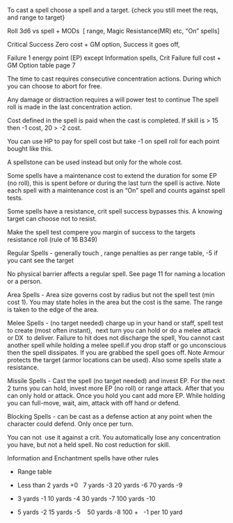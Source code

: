To cast a spell choose a spell and a target. {check you still meet the reqs, and range to target}

  

Roll 3d6 vs spell + MODs  [ range, Magic Resistance(MR) etc, “On” spells]

Critical Success Zero cost + GM option, Success it goes off,

Failure 1 energy point (EP) except Information spells, Crit Failure full cost + GM Option table page 7

  

The time to cast requires consecutive concentration actions. During which you can choose to abort for free.

Any damage or distraction requires a will power test to continue The spell roll is made in the last concentration action.

  

Cost defined in the spell is paid when the cast is completed. If skill is > 15 then -1 cost, 20 > -2 cost.

You can use HP to pay for spell cost but take -1 on spell roll for each point bought like this.

A spellstone can be used instead but only for the whole cost.

  

Some spells have a maintenance cost to extend the duration for some EP (no roll), this is spent before or during the last turn the spell is active. Note each spell with a maintenance cost is an “On” spell and counts against spell tests.

  

Some spells have a resistance, crit spell success bypasses this. A knowing target can choose not to resist.

Make the spell test compere you margin of success to the targets resistance roll (rule of 16 B349)

  

Regular Spells - generally touch , range penalties as per range table, -5 if you cant see the target

No physical barrier affects a regular spell. See page 11 for naming a location or a person.

  

Area Spells - Area size governs cost by radius but not the spell test (min cost 1). You may state holes in the area but the cost is the same. The range is taken to the edge of the area.

  

Melee Spells - (no target needed) charge up in your hand or staff, spell test to create (most often instant),  next turn you can hold or do a melee attack or DX  to deliver. Failure to hit does not discharge the spell, You cannot cast another spell while holding a melee spell.if you drop staff or go unconscious then the spell dissipates. If you are grabbed the spell goes off. Note Armour protects the target (armor locations can be used). Also some spells state a resistance.

  

Missile Spells - Cast the spell (no target needed) and invest EP. For the next 2 turns you can hold, invest more EP (no roll) or range attack. After that you can only hold or attack. Once you hold you cant add more EP. While holding you can full-move, wait, aim, attack with off hand or defend.

  

Blocking Spells - can be cast as a defense action at any point when the character could defend. Only once per turn.

You can not  use it against a crit. You automatically lose any concentration you have, but not a held spell. No cost reduction for skill.

  

Information and Enchantment spells have other rules

  

- Range table
    
- Less than 2 yards +0   7 yards -3 20 yards -6 70 yards -9
    
- 3 yards -1 10 yards -4 30 yards -7 100 yards -10
    
- 5 yards -2 15 yards -5    50 yards -8 100 +   -1 per 10 yard